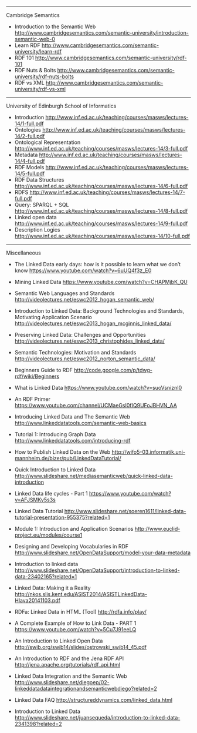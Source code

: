 ----------------------------------------------------------------------
Cambridge Semantics
*  Introduction to the Semantic Web
   http://www.cambridgesemantics.com/semantic-university/introduction-semantic-web-0
*  Learn RDF
   http://www.cambridgesemantics.com/semantic-university/learn-rdf
*  RDF 101
   http://www.cambridgesemantics.com/semantic-university/rdf-101
*  RDF Nuts & Bolts
   http://www.cambridgesemantics.com/semantic-university/rdf-nuts-bolts
*  RDF vs XML
   http://www.cambridgesemantics.com/semantic-university/rdf-vs-xml

----------------------------------------------------------------------
University of Edinburgh School of Informatics
*  Introduction	
   http://www.inf.ed.ac.uk/teaching/courses/masws/lectures-14/1-full.pdf
*  Ontologies
   http://www.inf.ed.ac.uk/teaching/courses/masws/lectures-14/2-full.pdf 
*  Ontological Representation
   http://www.inf.ed.ac.uk/teaching/courses/masws/lectures-14/3-full.pdf
*  Metadata
   http://www.inf.ed.ac.uk/teaching/courses/masws/lectures-14/4-full.pdf
*  RDF Models
   http://www.inf.ed.ac.uk/teaching/courses/masws/lectures-14/5-full.pdf
*  RDF Data Structures
   http://www.inf.ed.ac.uk/teaching/courses/masws/lectures-14/6-full.pdf
*  RDFS
   http://www.inf.ed.ac.uk/teaching/courses/masws/lectures-14/7-full.pdf
*  Query: SPARQL + SQL	
   http://www.inf.ed.ac.uk/teaching/courses/masws/lectures-14/8-full.pdf
*  Linked open data
   http://www.inf.ed.ac.uk/teaching/courses/masws/lectures-14/9-full.pdf
*  Description Logics
   http://www.inf.ed.ac.uk/teaching/courses/masws/lectures-14/10-full.pdf

----------------------------------------------------------------------
Miscellaneous
*  The Linked Data early days: how is it possible to learn what we don’t know
   https://www.youtube.com/watch?v=6uUQ4f3z_E0
   
   
*  Mining Linked Data
   https://www.youtube.com/watch?v=CHAPMjbK_QU
   
   
*  Semantic Web Languages and Standards
   http://videolectures.net/eswc2012_hogan_semantic_web/
   
   
*  Introduction to Linked Data: Background Technologies and Standards, Motivating Application Scenario
   http://videolectures.net/eswc2013_hogan_mcginnis_linked_data/
   
   
*  Preserving Linked Data: Challenges and Opportunities
   http://videolectures.net/eswc2013_christophides_linked_data/
   
   
*  Semantic Technologies: Motivation and Standards
   http://videolectures.net/eswc2012_norton_semantic_data/
   
   
*  Beginners Guide to RDF
   http://code.google.com/p/tdwg-rdf/wiki/Beginners
   
   
*  What is Linked Data
   https://www.youtube.com/watch?v=suoVsniznI0
   
   
*  An RDF Primer
   https://www.youtube.com/channel/UCMaeGsI0fIQ9UFoJBHVN_AA
   
   
*  Introducing Linked Data and The Semantic Web
   http://www.linkeddatatools.com/semantic-web-basics
   
   
*  Tutorial 1: Introducing Graph Data
   http://www.linkeddatatools.com/introducing-rdf
   
   
*  How to Publish Linked Data on the Web
   http://wifo5-03.informatik.uni-mannheim.de/bizer/pub/LinkedDataTutorial/
   
   
* Quick Introduction to Linked Data
   http://www.slideshare.net/mediasemanticweb/quick-linked-data-introduction
   
   
*  Linked Data life cycles - Part 1
   https://www.youtube.com/watch?v=AFJSMKv5s3s
   
   
*  Linked Data Tutorial
   http://www.slideshare.net/soeren1611/linked-data-tutorial-presentation-955375?related=1
   
   
*  Module 1: Introduction and Application Scenarios
   http://www.euclid-project.eu/modules/course1
   
   
*  Designing and Developing Vocabularies in RDF
   http://www.slideshare.net/OpenDataSupport/model-your-data-metadata
   
   
*  Introduction to linked data
   http://www.slideshare.net/OpenDataSupport/introduction-to-linked-data-23402165?related=1
   
   
*  Linked Data: Making it a Reality
   http://nkos.slis.kent.edu/ASIST2014/ASISTLinkedData-Hlava20141103.pdf
   
   
*  RDFa: Linked Data in HTML (Tool)
   http://rdfa.info/play/
   
   
*  A Complete Example of How to Link Data - PART 1
   https://www.youtube.com/watch?v=5Cu7J91eeLQ
   
   
*  An Introduction to Linked Open Data
   http://swib.org/swib14/slides/ostrowski_swib14_45.pdf
   
   
*  An Introduction to RDF and the Jena RDF API
   http://jena.apache.org/tutorials/rdf_api.html
   
   
*  Linked Data Integration and the Semantic Web
   http://www.slideshare.net/diegoep/02-linkeddatadataintegrationandsemanticwebdiego?related=2
   
   
*  Linked Data FAQ
   http://structureddynamics.com/linked_data.html
   
   
*  Introduction to Linked Data
   http://www.slideshare.net/juansequeda/introduction-to-linked-data-2341398?related=2


